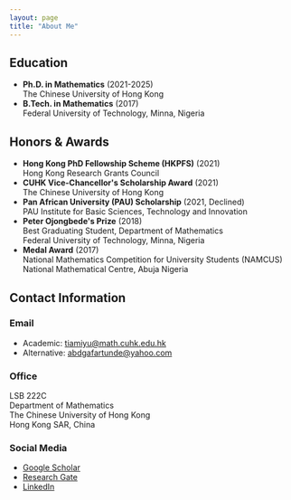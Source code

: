 ```yaml
---
layout: page
title: "About Me"
---
```


## Education
- **Ph.D. in Mathematics** (2021-2025)  
  The Chinese University of Hong Kong
- **B.Tech. in Mathematics** (2017)  
  Federal University of Technology, Minna, Nigeria

## Honors & Awards
- **Hong Kong PhD Fellowship Scheme (HKPFS)** (2021)  
  Hong Kong Research Grants Council
- **CUHK Vice-Chancellor's Scholarship Award** (2021)  
  The Chinese University of Hong Kong
- **Pan African University (PAU) Scholarship** (2021, Declined)  
  PAU Institute for Basic Sciences, Technology and Innovation
- **Peter Ojongbede's Prize** (2018)  
  Best Graduating Student, Department of Mathematics  
  Federal University of Technology, Minna, Nigeria
- **Medal Award** (2017)  
  National Mathematics Competition for University Students (NAMCUS)  
  National Mathematical Centre, Abuja Nigeria

## Contact Information
### Email
- Academic: tiamiyu@math.cuhk.edu.hk
- Alternative: abdgafartunde@yahoo.com

### Office
LSB 222C  
Department of Mathematics  
The Chinese University of Hong Kong  
Hong Kong SAR, China

### Social Media
- [Google Scholar](#)
- [Research Gate](#)
- [LinkedIn](#)
